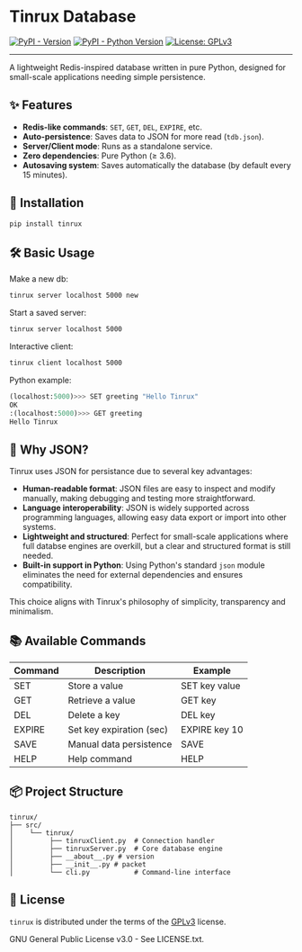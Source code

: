 # Tinrux Database

[![PyPI - Version](https://img.shields.io/pypi/v/tinrux.svg)](https://pypi.org/project/tinrux)
[![PyPI - Python Version](https://img.shields.io/pypi/pyversions/tinrux.svg)](https://pypi.org/project/tinrux)
[![License: GPLv3](https://img.shields.io/badge/License-GPLv3-blue.svg)](https://www.gnu.org/licenses/gpl-3.0)

-----------------

A lightweight Redis-inspired database written in pure Python, designed for small-scale applications needing simple persistence.

## ✨ Features

- **Redis-like commands**: `SET`, `GET`, `DEL`, `EXPIRE`, etc.
- **Auto-persistence**: Saves data to JSON for more read (`tdb.json`).
- **Server/Client mode**: Runs as a standalone service.
- **Zero dependencies**: Pure Python (≥ 3.6).
- **Autosaving system**: Saves automatically the database (by default every 15 minutes).

## 🚀 Installation

```bash
pip install tinrux
```

## 🛠️ Basic Usage

Make a new db:

```bash
tinrux server localhost 5000 new
```

Start a saved server:

```bash
tinrux server localhost 5000
```

Interactive client:

```bash
tinrux client localhost 5000
```

Python example:

```python
(localhost:5000)>>> SET greeting "Hello Tinrux"
OK
:(localhost:5000)>>> GET greeting
Hello Tinrux
```

## 📝 Why JSON?

Tinrux uses JSON for persistance due to several key advantages:
- **Human-readable format**: JSON files are easy to inspect and modify manually, making debugging and testing more straightforward.
- **Language interoperability**: JSON is widely supported across programming languages, allowing easy data export or import into other systems.
- **Lightweight and structured**: Perfect for small-scale applications where full databse engines are overkill, but a clear and structured format is still needed.
- **Built-in support in Python**: Using Python's standard `json` module eliminates the need for external dependencies and ensures compatibility.

This choice aligns with Tinrux's philosophy of simplicity, transparency and minimalism.

## 📚 Available Commands

| Command | Description              | Example       |
| ------- | ------------------------ | ------------- |
| SET     | Store a value            | SET key value |
| GET     | Retrieve a value         | GET key       |
| DEL     | Delete a key             | DEL key       |
| EXPIRE  | Set key expiration (sec) | EXPIRE key 10 |
| SAVE    | Manual data persistence  | SAVE          |
| HELP    | Help command             | HELP          |

## 📦 Project Structure

```
tinrux/
├── src/
│    └── tinrux/
│         ├── tinruxClient.py  # Connection handler
│         ├── tinruxServer.py  # Core database engine
│         ├── __about__.py # version
│         ├── __init__.py # packet
│         └── cli.py           # Command-line interface
```

## 📄 License

`tinrux` is distributed under the terms of the [GPLv3](https://spdx.org/licenses/GPL-3.0-or-later.html) license.

GNU General Public License v3.0 - See LICENSE.txt.

